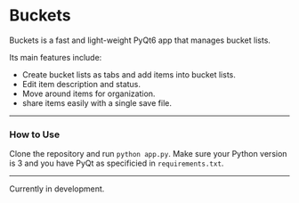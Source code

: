# Buckets
Buckets is a fast and light-weight PyQt6 app that manages bucket lists.

Its main features include:

* Create bucket lists as tabs and add items into bucket lists.
* Edit item description and status.
* Move around items for organization.
* share items easily with a single save file.

---

### How to Use

Clone the repository and run `python app.py`. Make sure your Python version is 3 and you have PyQt as specificied in `requirements.txt`.

---

Currently in development.